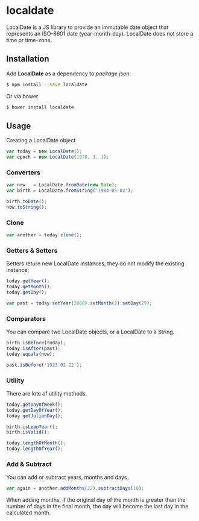 # localdate
LocalDate is a JS library to provide an immutable date object that represents an ISO-8601 date (year-month-day). LocalDate does not store a time or time-zone.

## Installation

Add **LocalDate** as a dependency to *package.json*:

```bash
$ npm install --save localdate
```

Or via bower

```bash
$ bower install localdate
```

## Usage

Creating a LocalDate object

```javascript
var today = new LocalDate();
var epoch = new LocalDate(1970, 1, 1);
```

### Converters

```javascript
var now   = LocalDate.fromDate(new Date);
var birth = LocalDate.fromString('1984-05-02');

birth.toDate();
now.toString();
```

### Clone

```javascript
var another = today.clone();
```

### Getters & Setters

Setters return new LocalDate instances, they do not modify the existing instance;

```javascript
today.getYear();
today.getMonth();
today.getDay();

var past = today.setYear(2000).setMonth(2).setDay(29);
```

### Comparators

You can compare two LocalDate objects, or a LocalDate to a String.

```javascript
birth.isBefore(today);
today.isAfter(past);
today.equals(now);

past.isBefore('1923-02-22');
```

### Utility

There are lots of utility methods.

```javascript
today.getDayOfWeek();
today.getDayOfYear();
today.getJulianDay();

birth.isLeapYear();
birth.isValid();

today.lengthOfMonth();
today.lengthOfYear();
```

### Add & Subtract

You can add or subtract years, months and days.

```javascript
var again = another.addMonths(22).subtractDays(10);
```

When adding months, if the original day of the month is greater than the number of days in the final month, the day will become the last day in the calculated month.